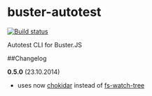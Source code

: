 # buster-autotest

[![Build status](https://secure.travis-ci.org/busterjs/buster-autotest.png?branch=master)](http://travis-ci.org/busterjs/buster-autotest)
    
Autotest CLI for Buster.JS


##Changelog

**0.5.0** (23.10.2014)

* uses now [chokidar](https://www.npmjs.org/package/chokidar) instead of [fs-watch-tree](https://www.npmjs.org/package/fs-watch-tree)
